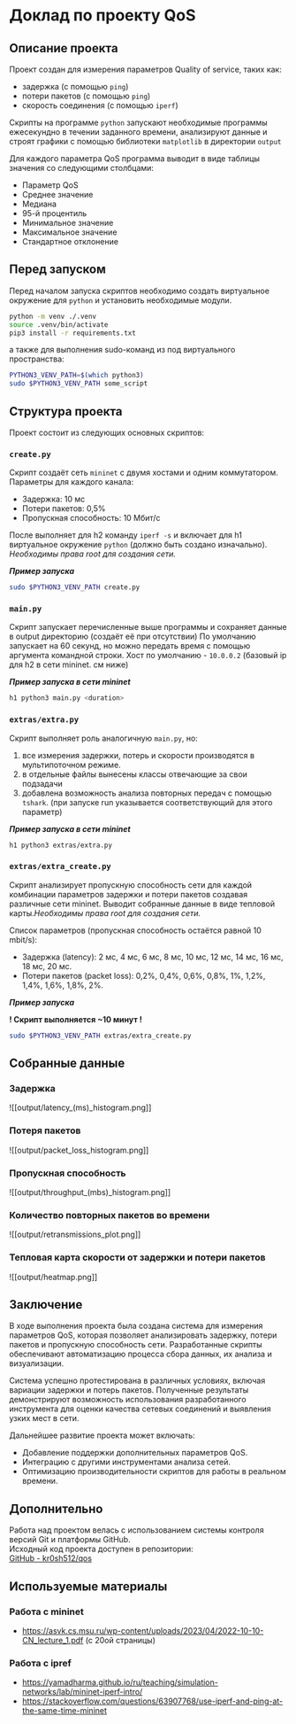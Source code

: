 # Доклад по проекту QoS

## Описание проекта

Проект создан для измерения параметров Quality of service, таких как:

- задержка (с помощью `ping`)
- потери пакетов (с помощью `ping`)
- скорость соединения (с помощью `iperf`)

Скрипты на программе `python` запускают необходимые программы ежесекундно в течении заданного времени, анализируют данные и строят графики с помощью библиотеки `matplotlib` в директории `output`

Для каждого параметра QoS программа выводит в виде таблицы значения со следующими столбцами:

- Параметр QoS
- Среднее значение
- Медиана
- 95-й процентиль
- Минимальное значение
- Максимальное значение
- Стандартное отклонение

## Перед запуском

Перед началом запуска скриптов необходимо создать виртуальное окружение для `python` и установить необходимые модули.

```bash
python -m venv ./.venv
source .venv/bin/activate
pip3 install -r requirements.txt
```

а также для выполнения sudo-команд из под виртуального пространства:

```bash
PYTHON3_VENV_PATH=$(which python3)
sudo $PYTHON3_VENV_PATH some_script
```

## Структура проекта

Проект состоит из следующих основных скриптов:

### **`create.py`**

Скрипт создаёт сеть `mininet` с двумя хостами и одним коммутатором. Параметры для каждого канала:

- Задержка: 10 мс
- Потери пакетов: 0,5%
- Пропускная способность: 10 Мбит/с

После выполняет для h2 команду `iperf -s` и включает для h1 виртуальное окружение `python` (должно быть создано изначально). *Необходимы права root для создания сети.*

***Пример запуска***

```bash
sudo $PYTHON3_VENV_PATH create.py
```

### **`main.py`**

Скрипт запускает перечисленные выше программы и сохраняет данные в output директорию (создаёт её при отсутствии)
По умолчанию запускает на 60 секунд, но можно передать время с помощью аргумента командной строки. Хост по умолчанию - `10.0.0.2` (базовый ip для h2 в сети mininet. см ниже)

***Пример запуска в сети mininet***

```bash
h1 python3 main.py <duration>
```

### **`extras/extra.py`**

Скрипт выполняет роль аналогичную `main.py`, но:

1) все измерения задержки, потерь и скорости производятся в мультипоточном режиме.
2) в отдельные файлы вынесены классы отвечающие за свои подзадачи
3) добавлена возможность анализа повторных передач с помощью `tshark`. (при запуске run указывается соответствующий для этого параметр)

***Пример запуска в сети mininet***

```bash
h1 python3 extras/extra.py
```

### **`extras/extra_create.py`**

Скрипт анализирует пропускную способность сети для каждой комбинации параметров задержки и потери пакетов создавая различные сети mininet. Выводит собранные данные в виде тепловой карты.*Необходимы права root для создания сети.*

Список параметров (пропускная способность остаётся равной 10 mbit/s):

- Задержка (latency): 2 мс, 4 мс, 6 мс, 8 мс, 10 мс, 12 мс, 14 мс, 16 мс, 18 мс, 20 мс.
- Потери пакетов (packet loss): 0,2%, 0,4%, 0,6%, 0,8%, 1%, 1,2%, 1,4%, 1,6%, 1,8%, 2%.

***Пример запуска***

**! Скрипт выполняется ~10 минут !**

```bash
sudo $PYTHON3_VENV_PATH extras/extra_create.py
```

## Собранные данные

### Задержка

![[output/latency_(ms)_histogram.png]]

### Потеря пакетов

![[output/packet_loss_histogram.png]]

### Пропускная способность

![[output/throughput_(mbs)_histogram.png]]

### Количество повторных пакетов во времени

![[output/retransmissions_plot.png]]

### Тепловая карта скорости от задержки и потери пакетов

![[output/heatmap.png]]

## Заключение

В ходе выполнения проекта была создана система для измерения параметров QoS, которая позволяет анализировать задержку, потери пакетов и пропускную способность сети. Разработанные скрипты обеспечивают автоматизацию процесса сбора данных, их анализа и визуализации.

Система успешно протестирована в различных условиях, включая вариации задержки и потерь пакетов. Полученные результаты демонстрируют возможность использования разработанного инструмента для оценки качества сетевых соединений и выявления узких мест в сети.

Дальнейшее развитие проекта может включать:

- Добавление поддержки дополнительных параметров QoS.
- Интеграцию с другими инструментами анализа сетей.
- Оптимизацию производительности скриптов для работы в реальном времени.

## Дополнительно

Работа над проектом велась с использованием системы контроля версий Git и платформы GitHub.  
Исходный код проекта доступен в репозитории:  
[GitHub - kr0sh512/qos](https://github.com/kr0sh512/qos)

## Используемые материалы

### Работа с mininet

- <https://asvk.cs.msu.ru/wp-content/uploads/2023/04/2022-10-10-CN_lecture_1.pdf> (с 20ой страницы)

### Работа с ipref

- <https://yamadharma.github.io/ru/teaching/simulation-networks/lab/mininet-iperf-intro/>
- <https://stackoverflow.com/questions/63907768/use-iperf-and-ping-at-the-same-time-mininet>
